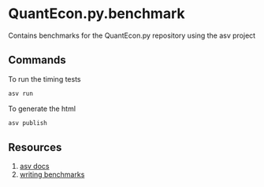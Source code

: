 # QuantEcon.py.benchmark

Contains benchmarks for the QuantEcon.py repository using the asv project

## Commands

To run the timing tests

```python
asv run
```

To generate the html

```python
asv publish
```

## Resources

1. [asv docs](http://asv.readthedocs.io/en/latest/)
1. [writing benchmarks](http://asv.readthedocs.io/en/latest/writing_benchmarks.html)